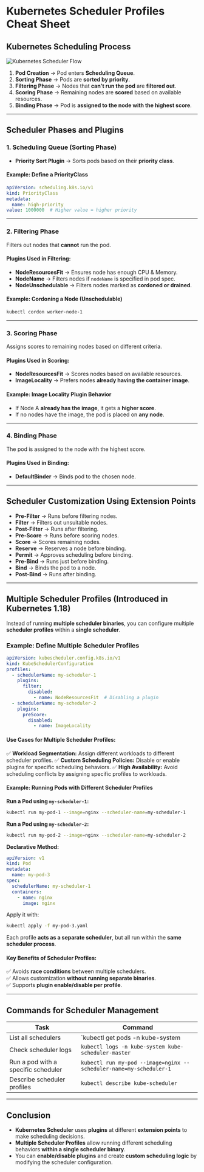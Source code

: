 # Kubernetes Scheduler Profiles Cheat Sheet

## **Kubernetes Scheduling Process**

![Kubernetes Scheduler Flow](:images/scheduler.png)

1. **Pod Creation** → Pod enters **Scheduling Queue**.
2. **Sorting Phase** → Pods are **sorted by priority**.
3. **Filtering Phase** → Nodes that **can't run the pod** are **filtered out**.
4. **Scoring Phase** → Remaining nodes are **scored** based on available resources.
5. **Binding Phase** → Pod is **assigned to the node with the highest score**.

---

## **Scheduler Phases and Plugins**

### **1. Scheduling Queue (Sorting Phase)**

- **Priority Sort Plugin** → Sorts pods based on their **priority class**.

#### **Example: Define a PriorityClass**

```yaml
apiVersion: scheduling.k8s.io/v1
kind: PriorityClass
metadata:
  name: high-priority
value: 1000000  # Higher value = higher priority
```

---

### **2. Filtering Phase**

Filters out nodes that **cannot** run the pod.

#### **Plugins Used in Filtering:**

- **NodeResourcesFit** → Ensures node has enough CPU & Memory.
- **NodeName** → Filters nodes if `nodeName` is specified in pod spec.
- **NodeUnschedulable** → Filters nodes marked as **cordoned or drained**.

#### **Example: Cordoning a Node (Unschedulable)**

```sh
kubectl cordon worker-node-1
```

---

### **3. Scoring Phase**

Assigns scores to remaining nodes based on different criteria.

#### **Plugins Used in Scoring:**

- **NodeResourcesFit** → Scores nodes based on available resources.
- **ImageLocality** → Prefers nodes **already having the container image**.

#### **Example: Image Locality Plugin Behavior**

- If Node A **already has the image**, it gets a **higher score**.
- If no nodes have the image, the pod is placed on **any node**.

---

### **4. Binding Phase**

The pod is assigned to the node with the highest score.

#### **Plugins Used in Binding:**

- **DefaultBinder** → Binds pod to the chosen node.

---

## **Scheduler Customization Using Extension Points**

- **Pre-Filter** → Runs before filtering nodes.
- **Filter** → Filters out unsuitable nodes.
- **Post-Filter** → Runs after filtering.
- **Pre-Score** → Runs before scoring nodes.
- **Score** → Scores remaining nodes.
- **Reserve** → Reserves a node before binding.
- **Permit** → Approves scheduling before binding.
- **Pre-Bind** → Runs just before binding.
- **Bind** → Binds the pod to a node.
- **Post-Bind** → Runs after binding.

---

## **Multiple Scheduler Profiles (Introduced in Kubernetes 1.18)**

Instead of running **multiple scheduler binaries**, you can configure multiple **scheduler profiles** within a **single scheduler**.

### **Example: Define Multiple Scheduler Profiles**

```yaml
apiVersion: kubescheduler.config.k8s.io/v1
kind: KubeSchedulerConfiguration
profiles:
  - schedulerName: my-scheduler-1
    plugins:
      filter:
        disabled:
          - name: NodeResourcesFit  # Disabling a plugin
  - schedulerName: my-scheduler-2
    plugins:
      preScore:
        disabled:
          - name: ImageLocality
```

#### **Use Cases for Multiple Scheduler Profiles:**

✅ **Workload Segmentation:** Assign different workloads to different scheduler profiles.
✅ **Custom Scheduling Policies:** Disable or enable plugins for specific scheduling behaviors.
✅ **High Availability:** Avoid scheduling conflicts by assigning specific profiles to workloads.

#### **Example: Running Pods with Different Scheduler Profiles**

**Run a Pod using `my-scheduler-1`:**
```sh
kubectl run my-pod-1 --image=nginx --scheduler-name=my-scheduler-1
```

**Run a Pod using `my-scheduler-2`:**
```sh
kubectl run my-pod-2 --image=nginx --scheduler-name=my-scheduler-2
```

**Declarative Method:**

```yaml
apiVersion: v1
kind: Pod
metadata:
  name: my-pod-3
spec:
  schedulerName: my-scheduler-1
  containers:
    - name: nginx
      image: nginx
```

Apply it with:
```sh
kubectl apply -f my-pod-3.yaml
```

Each profile **acts as a separate scheduler**, but all run within the **same scheduler process**.

#### **Key Benefits of Scheduler Profiles:**

✅ Avoids **race conditions** between multiple schedulers.  
✅ Allows customization **without running separate binaries**.  
✅ Supports **plugin enable/disable per profile**.

---

## **Commands for Scheduler Management**

| **Task**                            | **Command**                                                        |
| ----------------------------------- | ------------------------------------------------------------------ |
| List all schedulers                 | `kubectl get pods -n kube-system | grep scheduler` |
| Check scheduler logs                | `kubectl logs -n kube-system kube-scheduler-master`                |
| Run a pod with a specific scheduler | `kubectl run my-pod --image=nginx --scheduler-name=my-scheduler-1` |
| Describe scheduler profiles         | `kubectl describe kube-scheduler`                                  |

---

## **Conclusion**

- **Kubernetes Scheduler** uses **plugins** at different **extension points** to make scheduling decisions.
- **Multiple Scheduler Profiles** allow running different scheduling behaviors **within a single scheduler binary**.
- You can **enable/disable plugins** and create **custom scheduling logic** by modifying the scheduler configuration.



